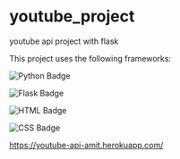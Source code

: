 # youtube_project
youtube api project with flask

This project uses the following frameworks:

![Python Badge](https://img.shields.io/badge/Python-3776AB?style=for-the-badge&logo=python&logoColor=white)

![Flask Badge](https://img.shields.io/badge/Flask-000000?style=for-the-badge&logo=flask&logoColor=white)

![HTML Badge](https://img.shields.io/badge/HTML-239120?style=for-the-badge&logo=html5&logoColor=white)

![CSS Badge](https://img.shields.io/badge/CSS-239120?&style=for-the-badge&logo=css3&logoColor=white)

https://youtube-api-amit.herokuapp.com/
